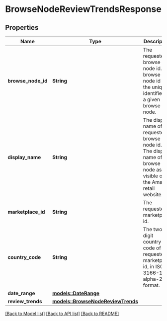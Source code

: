 # BrowseNodeReviewTrendsResponse

## Properties

Name | Type | Description | Notes
------------ | ------------- | ------------- | -------------
**browse_node_id** | **String** | The requested browse node id. A browse node id is the unique identifier of a given browse node. | 
**display_name** | **String** | The display name of the requested browse node id. The display name of the browse node as visible on the Amazon retail website. | 
**marketplace_id** | **String** | The requested marketplace id. | 
**country_code** | **String** | The two digit country code of requested marketplace id, in ISO 3166-1 alpha-2 format. | 
**date_range** | [**models::DateRange**](DateRange.md) |  | 
**review_trends** | [**models::BrowseNodeReviewTrends**](BrowseNodeReviewTrends.md) |  | 

[[Back to Model list]](../README.md#documentation-for-models) [[Back to API list]](../README.md#documentation-for-api-endpoints) [[Back to README]](../README.md)


